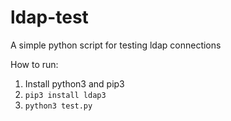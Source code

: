 # ldap-test
A simple python script for testing ldap connections

How to run:

1. Install python3 and pip3
2. `pip3 install ldap3`
3. `python3 test.py`
